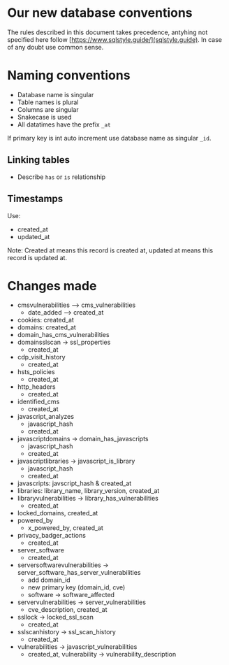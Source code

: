 # Our new database conventions

The rules described in this document takes precedence, antyhing not specified here follow [https://www.sqlstyle.guide/](sqlstyle.guide). In case of any doubt use common sense.

# Naming conventions

 * Database name is singular
 * Table names is plural
 * Columns are singular
 * Snakecase is used
 * All datatimes have the prefix `_at`

If primary key is int auto increment use database name as singular `_id`.

## Linking tables

 * Describe `has` or `is` relationship

## Timestamps

Use:
 * created_at
 * updated_at

Note: Created at means this record is created at, updated at means this record is updated at.

# Changes made

 * cmsvulnerabilities --> cms_vulnerabilities
   - date_added --> created_at
 * cookies: created_at
 * domains: created_at
 * domain_has_cms_vulnerabilities
 * domainsslscan -> ssl_properties
   - created_at
 * cdp_visit_history
   - created_at
 * hsts_policies
   - created_at
 * http_headers
   - created_at
 * identified_cms
   - created_at
 * javascript_analyzes
   - javascript_hash
   - created_at
 * javascriptdomains -> domain_has_javascripts
   - javascript_hash
   - created_at
 * javascriptlibraries -> javascript_is_library
   - javascript_hash
   - created_at
 * javascripts: javscript_hash & created_at
 * libraries: library_name, library_version, created_at
 * libraryvulnerabilities -> library_has_vulnerabilities
   - created_at
 * locked_domains, created_at
 * powered_by
   - x_powered_by, created_at
 * privacy_badger_actions
   - created_at
 * server_software
   - created_at
 * serversoftwarevulnerabilities -> server_software_has_server_vulnerabilities
   - add domain_id
   - new primary key (domain_id, cve)
   - software -> software_affected
 * servervulnerabilities -> server_vulnerabilities
   - cve_description, created_at
 * ssllock -> locked_ssl_scan
   - created_at
 * sslscanhistory -> ssl_scan_history
   - created_at
 * vulnerabilities -> javascript_vulnerabilities
   - created_at, vulnerability -> vulnerability_description
